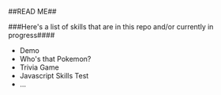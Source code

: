 ##READ ME##

###Here's a list of skills that are in this repo and/or currently in progress####
* Demo
* Who's that Pokemon?
* Trivia Game
* Javascript Skills Test
* ...
